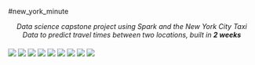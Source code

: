#new_york_minute

<p align="center"><i>Data science capstone project using Spark and the New York City Taxi Data to predict travel times between two locations, built in <b>2 weeks</b></i></p>

<img src="img/09_Vicky_Andonova_01.png" align="middle"/>
<img src="img/09_Vicky_Andonova_02.png" align="middle"/>
<img src="img/09_Vicky_Andonova_03.png" align="middle"/>
<img src="img/09_Vicky_Andonova_04.png" align="middle"/>
<img src="img/09_Vicky_Andonova_05.png" align="middle"/>
<img src="img/09_Vicky_Andonova_06.png" align="middle"/>
<img src="img/09_Vicky_Andonova_07.png" align="middle"/>
<img src="img/09_Vicky_Andonova_08.png" align="middle"/>
<img src="img/09_Vicky_Andonova_09.png" align="middle"/>
